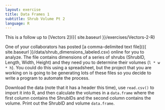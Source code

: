 ```yaml
---
layout: exercise
title: Data Frames 1
subtitle: Shrub Volume Pt 2
language: R
---
```


This is a follow up to [Vectors 2]({{ site.baseurl }}/exercises/Vectors-2-R)

One of your collaborators has posted [a comma-delimited text
file]({{ site.baseurl }}/data/shrub_dimensions_labeled.csv)
online for you to analyze. The file contains dimensions of a series of
shrubs (ShrubID, Length, Width, Height) and they need you to determine
their volumes (`l * w * h`). You could do this using a spreadsheet, but the 
project that you are working on is going to be generating lots of these files so
you decide to write a program to automate the process.

Download the data (note that it has a header this time), use `read.csv()` to
import it into R, and then calculate the volumes in a `data.frame` where the first 
column contains the ShrubIDs and the second column contains the volume. Print out the ShrubID and volume `data.frame`.
